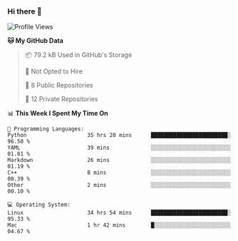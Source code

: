 ### Hi there 👋

<!--
**huayuan4396/huayuan4396** is a ✨ _special_ ✨ repository because its `README.md` (this file) appears on your GitHub profile.

Here are some ideas to get you started:

- 🔭 I’m currently working on ...
- 🌱 I’m currently learning ...
- 👯 I’m looking to collaborate on ...
- 🤔 I’m looking for help with ...
- 💬 Ask me about ...
- 📫 How to reach me: ...
- 😄 Pronouns: ...
- ⚡ Fun fact: ...
-->

<!--START_SECTION:waka-->
![Profile Views](http://img.shields.io/badge/Profile%20Views-2-blue)

**🐱 My GitHub Data** 

> 📦 79.2 kB Used in GitHub's Storage 
 > 
> 🚫 Not Opted to Hire
 > 
> 📜 8 Public Repositories 
 > 
> 🔑 12 Private Repositories 
 > 
📊 **This Week I Spent My Time On** 

```text
💬 Programming Languages: 
Python                   35 hrs 20 mins      ████████████████████████░   96.50 % 
YAML                     39 mins             ░░░░░░░░░░░░░░░░░░░░░░░░░   01.81 % 
Markdown                 26 mins             ░░░░░░░░░░░░░░░░░░░░░░░░░   01.19 % 
C++                      8 mins              ░░░░░░░░░░░░░░░░░░░░░░░░░   00.39 % 
Other                    2 mins              ░░░░░░░░░░░░░░░░░░░░░░░░░   00.10 % 

💻 Operating System: 
Linux                    34 hrs 54 mins      ████████████████████████░   95.33 % 
Mac                      1 hr 42 mins        █░░░░░░░░░░░░░░░░░░░░░░░░   04.67 % 
```


<!--END_SECTION:waka-->
